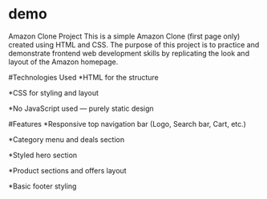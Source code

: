# demo
Amazon  Clone Project
This is a simple Amazon Clone (first page only) created using HTML and CSS. The purpose of this project is to practice and demonstrate frontend web development skills by replicating the look and layout of the Amazon homepage.

#Technologies Used
*HTML for the structure

*CSS for styling and layout

*No JavaScript used — purely static design

#Features
*Responsive top navigation bar (Logo, Search bar, Cart, etc.)

*Category menu and deals section

*Styled hero section

*Product sections and offers layout

*Basic footer styling
